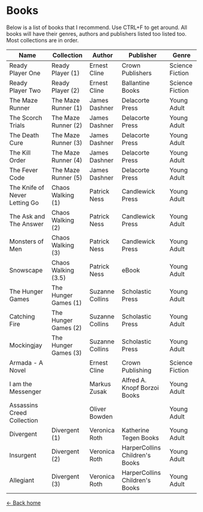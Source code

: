 Books
===================

Below is a list of books that I recommend. Use CTRL+F to get around. All books will have their genres, authors and publishers listed too listed too. Most collections are in order.

|Name|Collection|Author|Publisher|Genre|
|---|---|---|---|---|
|Ready Player One|Ready Player (1)|Ernest Cline|Crown Publishers|Science Fiction|
|Ready Player Two|Ready Player (2)|Ernest Cline|Ballantine Books|Science Fiction|
|The Maze Runner|The Maze Runner (1)|James Dashner|Delacorte Press|Young Adult|
|The Scorch Trials|The Maze Runner (2)|James Dashner|Delacorte Press|Young Adult|
|The Death Cure|The Maze Runner (3)|James Dashner|Delacorte Press|Young Adult|
|The Kill Order|The Maze Runner (4)|James Dashner|Delacorte Press|Young Adult|
|The Fever Code|The Maze Runner (5)|James Dashner|Delacorte Press|Young Adult|
|The Knife of Never Letting Go|Chaos Walking (1)|Patrick Ness|Candlewick Press|Young Adult|
|The Ask and The Answer|Chaos Walking (2)|Patrick Ness|Candlewick Press|Young Adult|
|Monsters of Men|Chaos Walking (3)|Patrick Ness|Candlewick Press|Young Adult|
|Snowscape|Chaos Walking (3.5)|Patrick Ness|eBook|Young Adult|
|The Hunger Games|The Hunger Games (1)|Suzanne Collins|Scholastic Press|Young Adult|
|Catching Fire|The Hunger Games (2)|Suzanne Collins|Scholastic Press|Young Adult|
|Mockingjay|The Hunger Games (3)|Suzanne Collins|Scholastic Press|Young Adult|
|Armada - A Novel||Ernest Cline|Crown Publishing|Science Fiction|
|I am the Messenger||Markus Zusak|Alfred A. Knopf Borzoi Books|Young Adult|
|Assassins Creed Collection||Oliver Bowden||Young Adult|
|Divergent|Divergent (1)|Veronica Roth|Katherine Tegen Books|Young Adult|
|Insurgent|Divergent (2)|Veronica Roth|HarperCollins Children's Books|Young Adult|
|Allegiant|Divergent (3)|Veronica Roth|HarperCollins Children's Books|Young Adult|

[<- Back home](../../../)
